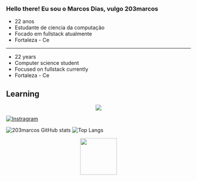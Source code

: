 

### Hello there! Eu sou o Marcos Dias, vulgo 203marcos

- 22 anos
- Estudante de ciencia da computação
- Focado em fullstack atualmente
- Fortaleza - Ce


---------------------------------------------------------------------------------------------------------------------------------------------------------------------------------------------------------------------------------------------------------------------------------
- 22 years
- Computer science student
- Focused on fullstack currently
- Fortaleza - Ce


## Learning

<p align="center">
  <a href="https://skillicons.dev">
    <img src="https://skillicons.dev/icons?i=java,js,py,c,git,css,html,linux" />
  </a>
</p>




[![Instragram](https://img.shields.io/badge/Instagram-000?style=for-the-badge&logo=instagram&logoColor=white)](https://www.instagram.com/goldmetaboy/)

![203marcos GitHub stats](https://github-readme-stats.vercel.app/api?username=203marcos&show_icons=true&theme=white)
![Top Langs](https://github-readme-stats.vercel.app/api/top-langs/?username=203marcos&layout=compact)


<div align="center">
  <img src="https://media1.tenor.com/m/fd21eoZ9LFkAAAAd/koshi-torako-shikanoko.gif" width="100">

</div>





